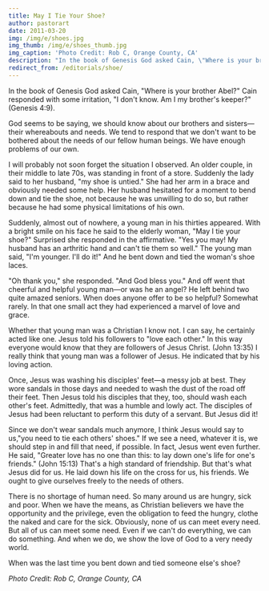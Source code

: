 ```yaml
---
title: May I Tie Your Shoe?
author: pastorart
date: 2011-03-20
img: /img/e/shoes.jpg
img_thumb: /img/e/shoes_thumb.jpg
img_caption: 'Photo Credit: Rob C, Orange County, CA'
description: "In the book of Genesis God asked Cain, \"Where is your brother Abel?\" Cain responded with some irritation, \"I don't know. Am I my brother's keeper?\" (Genesis 4:9)."
redirect_from: /editorials/shoe/
---
```


In the book of Genesis God asked Cain, "Where is your brother Abel?" Cain responded with some irritation, "I don't know. Am I my brother's keeper?" (Genesis 4:9).

God seems to be saying, we should know about our brothers and sisters&mdash;their whereabouts and needs. We tend to respond that we don't want to be bothered about the needs of our fellow human beings. We have enough problems of our own.

I will probably not soon forget the situation I observed. An older couple, in their middle to late 70s, was standing in front of a store. Suddenly the lady said to her husband, "my shoe is untied." She had her arm in a brace and obviously needed some help. Her husband hesitated for a moment to bend down and tie the shoe, not because he was unwilling to do so, but rather because he had some physical limitations of his own.

Suddenly, almost out of nowhere, a young man in his thirties appeared. With a bright smile on his face he said to the elderly woman, "May I tie your shoe?" Surprised she responded in the affirmative. "Yes you may! My husband has an arthritic hand and can't tie them so well." The young man said, "I'm younger. I'll do it!" And he bent down and tied the woman's shoe laces.

"Oh thank you," she responded. "And God bless you." And off went that cheerful and helpful young man&mdash;or was he an angel? He left behind two quite amazed seniors. When does anyone offer to be so helpful? Somewhat rarely. In that one small act they had experienced a marvel of love and grace.

Whether that young man was a Christian I know not. I can say, he certainly acted like one. Jesus told his followers to "love each other." In this way everyone would know that they are followers of Jesus Christ. (John 13:35) I really think that young man was a follower of Jesus. He indicated that by his loving action.

Once, Jesus was washing his disciples' feet&mdash;a messy job at best. They wore sandals in those days and needed to wash the dust of the road off their feet. Then Jesus told his disciples that they, too, should wash each other's feet. Admittedly, that was a humble and lowly act. The disciples of Jesus had been reluctant to perform this duty of a servant. But Jesus did it!

Since we don't wear sandals much anymore, I think Jesus would say to us,"you need to tie each others' shoes." If we see a need, whatever it is, we should step in and fill that need, if possible. In fact, Jesus went even further. He said, "Greater love has no one than this: to lay down one's life for one's friends." (John 15:13) That's a high standard of friendship. But that's what Jesus did for us. He laid down his life on the cross for us, his friends. We ought to give ourselves freely to the needs of others.

There is no shortage of human need. So many around us are hungry, sick and poor. When we have the means, as Christian believers we have the opportunity and the privilege, even the obligation to feed the hungry, clothe the naked and care for the sick. Obviously, none of us can meet every need. But all of us can meet some need. Even if we can't do everything, we can do something. And when we do, we show the love of God to a very needy world.

When was the last time you bent down and tied someone else's shoe?

*Photo Credit: Rob C, Orange County, CA*
